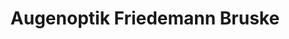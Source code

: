 ---
title: "Augenoptik Friedemann Bruske"
url: /berlin/augenoptik-friedemann-bruske/
shop: Optiker
---